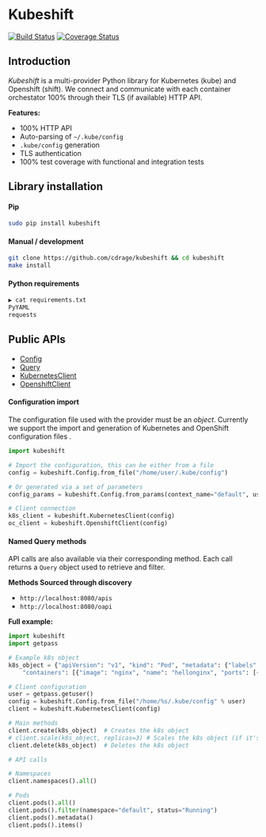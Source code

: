 # Kubeshift
[![Build Status](https://travis-ci.org/cdrage/kubeshift.svg?branch=master)](https://travis-ci.org/cdrage/kubeshift)
[![Coverage Status](https://coveralls.io/repos/github/cdrage/kubeshift/badge.svg?branch=master)](https://coveralls.io/github/cdrage/kubeshift?branch=master)

## Introduction

_Kubeshift_ is a multi-provider Python library for Kubernetes (kube) and Openshift (shift). We connect and communicate with each container orchestator 100% through their TLS (if available) HTTP API.

__Features:__

  - 100% HTTP API
  - Auto-parsing of `~/.kube/config`
  - `.kube/config` generation
  - TLS authentication
  - 100% test coverage with functional and integration tests

## Library installation

#### Pip
```bash
sudo pip install kubeshift
```

#### Manual / development
```bash
git clone https://github.com/cdrage/kubeshift && cd kubeshift
make install
```

#### Python requirements

```bash
▶ cat requirements.txt
PyYAML
requests
```

Public APIs
-----------
* [Config](config.md)
* [Query](query.md)
* [KubernetesClient](kube.md)
* [OpenshiftClient](shift.md)

#### Configuration import

The configuration file used with the provider must be an _object_. Currently we support the import and generation of Kubernetes and OpenShift configuration files .

```python
import kubeshift

# Import the configuration, this can be either from a file
config = kubeshift.Config.from_file("/home/user/.kube/config")

# Or generated via a set of parameters
config_params = kubeshift.Config.from_params(context_name="default", username="default", api="https://localhost:8080", auth="foobar", ca="/home/user/.kube/ca.cert", verify=True, filepath=None)

# Client connection
k8s_client = kubeshift.KubernetesClient(config)
oc_client = kubeshift.OpenshiftClient(config)
```

#### Named Query methods

API calls are also available via their corresponding method. Each call returns a `Query` object used to retrieve and filter.

**Methods Sourced through discovery**

- `http://localhost:8080/apis`
- `http://localhost:8080/oapi`


**Full example:**
```python
import kubeshift
import getpass

# Example k8s object
k8s_object = {"apiVersion": "v1", "kind": "Pod", "metadata": {"labels": {"app": "hellonginx"}, "name": "hellonginx"}, "spec": {
    "containers": [{"image": "nginx", "name": "hellonginx", "ports": [{"containerPort": 80, "hostPort": 80, "protocol": "TCP"}]}]}}

# Client configuration
user = getpass.getuser()
config = kubeshift.Config.from_file("/home/%s/.kube/config" % user)
client = kubeshift.KubernetesClient(config)

# Main methods
client.create(k8s_object)  # Creates the k8s object
# client.scale(k8s_object, replicas=3) # Scales the k8s object (if it's a service)
client.delete(k8s_object)  # Deletes the k8s object

# API calls

# Namespaces
client.namespaces().all()

# Pods
client.pods().all()
client.pods().filter(namespace="default", status="Running")
client.pods().metadata()
client.pods().items()
```

